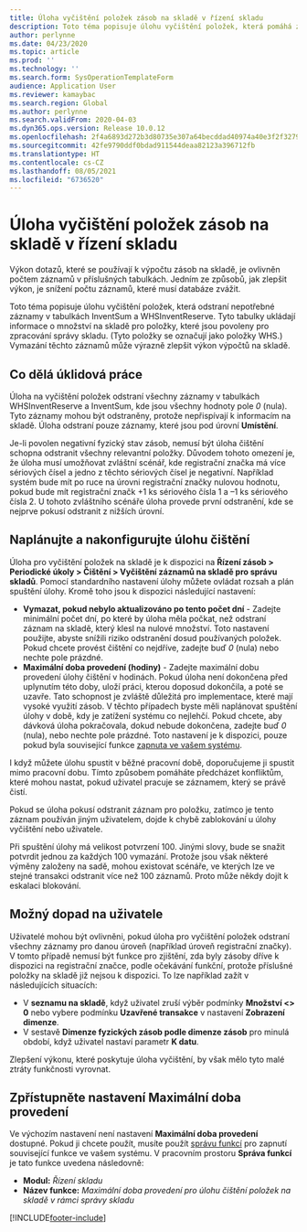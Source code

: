 ```yaml
---
title: Úloha vyčištění položek zásob na skladě v řízení skladu
description: Toto téma popisuje úlohu vyčištění položek, která pomáhá zlepšit výkon systému identifikací a odstraněním souvisejících, ale nepotřebných záznamů.
author: perlynne
ms.date: 04/23/2020
ms.topic: article
ms.prod: ''
ms.technology: ''
ms.search.form: SysOperationTemplateForm
audience: Application User
ms.reviewer: kamaybac
ms.search.region: Global
ms.author: perlynne
ms.search.validFrom: 2020-04-03
ms.dyn365.ops.version: Release 10.0.12
ms.openlocfilehash: 2f4a6893d272b3d80735e307a64becddad40974a40e3f2f32797e89d2749a31d
ms.sourcegitcommit: 42fe9790ddf0bdad911544deaa82123a396712fb
ms.translationtype: HT
ms.contentlocale: cs-CZ
ms.lasthandoff: 08/05/2021
ms.locfileid: "6736520"
---
```

# <a name="warehouse-management-on-hand-entries-cleanup-job"></a>Úloha vyčištění položek zásob na skladě v řízení skladu

Výkon dotazů, které se používají k výpočtu zásob na skladě, je ovlivněn počtem záznamů v příslušných tabulkách. Jedním ze způsobů, jak zlepšit výkon, je snížení počtu záznamů, které musí databáze zvážit.

Toto téma popisuje úlohu vyčištění položek, která odstraní nepotřebné záznamy v tabulkách InventSum a WHSInventReserve. Tyto tabulky ukládají informace o množství na skladě pro položky, které jsou povoleny pro zpracování správy skladu. (Tyto položky se označují jako položky WHS.) Vymazání těchto záznamů může výrazně zlepšit výkon výpočtů na skladě.

## <a name="what-the-cleanup-job-does"></a>Co dělá úklidová práce

Úloha na vyčištění položek odstraní všechny záznamy v tabulkách WHSInventReserve a InventSum, kde jsou všechny hodnoty pole *0* (nula). Tyto záznamy mohou být odstraněny, protože nepřispívají k informacím na skladě. Úloha odstraní pouze záznamy, které jsou pod úrovní **Umístění**.

Je-li povolen negativní fyzický stav zásob, nemusí být úloha čištění schopna odstranit všechny relevantní položky. Důvodem tohoto omezení je, že úloha musí umožňovat zvláštní scénář, kde registrační značka má více sériových čísel a jedno z těchto sériových čísel je negativní. Například systém bude mít po ruce na úrovni registrační značky nulovou hodnotu, pokud bude mít registrační značk +1 ks sériového čísla 1 a –1 ks sériového čísla 2. U tohoto zvláštního scénáře úloha provede první odstranění, kde se nejprve pokusí odstranit z nižších úrovní.

## <a name="schedule-and-configure-the-cleanup-job"></a>Naplánujte a nakonfigurujte úlohu čištění

Úloha pro vyčištění položek na skladě je k dispozici na **Řízení zásob \> Periodické úkoly \> Čištění \> Vyčištění záznamů na skladě pro správu skladů**. Pomocí standardního nastavení úlohy můžete ovládat rozsah a plán spuštění úlohy. Kromě toho jsou k dispozici následující nastavení:

- **Vymazat, pokud nebylo aktualizováno po tento počet dní** - Zadejte minimální počet dní, po které by úloha měla počkat, než odstraní záznam na skladě, který klesl na nulové množství. Toto nastavení použijte, abyste snížili riziko odstranění dosud používaných položek. Pokud chcete provést čištění co nejdříve, zadejte buď *0* (nula) nebo nechte pole prázdné.
- **Maximální doba provedení (hodiny)** - Zadejte maximální dobu provedení úlohy čištění v hodinách. Pokud úloha není dokončena před uplynutím této doby, uloží práci, kterou doposud dokončila, a poté se uzavře. Tato schopnost je zvláště důležitá pro implementace, které mají vysoké využití zásob. V těchto případech byste měli naplánovat spuštění úlohy v době, kdy je zatížení systému co nejlehčí. Pokud chcete, aby dávková úloha pokračovala, dokud nebude dokončena, zadejte buď *0* (nula), nebo nechte pole prázdné. Toto nastavení je k dispozici, pouze pokud byla související funkce [zapnuta ve vašem systému](#max-execution-time).

I když můžete úlohu spustit v běžné pracovní době, doporučujeme ji spustit mimo pracovní dobu. Tímto způsobem pomáháte předcházet konfliktům, které mohou nastat, pokud uživatel pracuje se záznamem, který se právě čistí.

Pokud se úloha pokusí odstranit záznam pro položku, zatímco je tento záznam používán jiným uživatelem, dojde k chybě zablokování u úlohy vyčištění nebo uživatele.

Při spuštění úlohy má velikost potvrzení 100. Jinými slovy, bude se snažit potvrdit jednou za každých 100 vymazání. Protože jsou však některé výměny založeny na sadě, mohou existovat scénáře, ve kterých lze ve stejné transakci odstranit více než 100 záznamů. Proto může někdy dojít k eskalaci blokování.

## <a name="possible-user-impact"></a>Možný dopad na uživatele

Uživatelé mohou být ovlivněni, pokud úloha pro vyčištění položek odstraní všechny záznamy pro danou úroveň (například úroveň registrační značky). V tomto případě nemusí být funkce pro zjištění, zda byly zásoby dříve k dispozici na registrační značce, podle očekávání funkční, protože příslušné položky na skladě již nejsou k dispozici. To lze například zažít v následujících situacích:

- V **seznamu na skladě**, když uživatel zruší výběr podmínky **Množství \<\> 0** nebo vybere podmínku **Uzavřené transakce** v nastavení **Zobrazení dimenze**.
- V sestavě **Dimenze fyzických zásob podle dimenze zásob** pro minulá období, když uživatel nastaví parametr **K datu**.

Zlepšení výkonu, které poskytuje úloha vyčištění, by však mělo tyto malé ztráty funkčnosti vyrovnat.

## <a name="make-the-maximum-execution-time-setting-available"></a><a name="max-execution-time"></a>Zpřístupněte nastavení Maximální doba provedení

Ve výchozím nastavení není nastavení **Maximální doba provedení** dostupné. Pokud ji chcete použít, musíte použít [správu funkcí](../../fin-ops-core/fin-ops/get-started/feature-management/feature-management-overview.md) pro zapnutí související funkce ve vašem systému. V pracovním prostoru **Správa funkcí** je tato funkce uvedena následovně:

- **Modul:** *Řízení skladu*
- **Název funkce:** *Maximální doba provedení pro úlohu čištění položek na skladě v rámci správy skladu*


[!INCLUDE[footer-include](../../includes/footer-banner.md)]